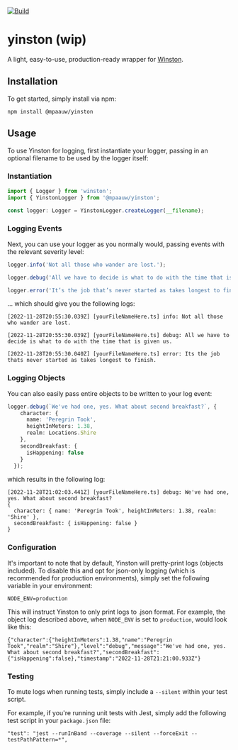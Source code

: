 [![Build](https://github.com/mpaauw/yinston/actions/workflows/build.yaml/badge.svg)](https://github.com/mpaauw/yinston/actions/workflows/build.yaml)

# yinston (wip)
A light, easy-to-use, production-ready wrapper for [Winston](https://www.npmjs.com/package/winston).

## Installation
To get started, simply install via npm:

```shell
npm install @mpaauw/yinston
```

## Usage
To use Yinston for logging, first instantiate your logger, passing in an optional filename to be used by the logger itself:

### Instantiation
```typescript
import { Logger } from 'winston';
import { YinstonLogger } from '@mpaauw/yinston';

const logger: Logger = YinstonLogger.createLogger(__filename);
```

### Logging Events
Next, you can use your logger as you normally would, passing events with the relevant severity level:

```typescript
logger.info('Not all those who wander are lost.');

logger.debug('All we have to decide is what to do with the time that is given us.');

logger.error('It’s the job that’s never started as takes longest to finish.');
```

... which should give you the following logs:

```
[2022-11-28T20:55:30.039Z] [yourFileNameHere.ts] info: Not all those who wander are lost.

[2022-11-28T20:55:30.039Z] [yourFileNameHere.ts] debug: All we have to decide is what to do with the time that is given us.

[2022-11-28T20:55:30.040Z] [yourFileNameHere.ts] error: Its the job thats never started as takes longest to finish.
```

### Logging Objects
You can also easily pass entire objects to be written to your log event:

```typescript
logger.debug(`We've had one, yes. What about second breakfast?`, {
    character: {
      name: 'Peregrin Took',
      heightInMeters: 1.38,
      realm: Locations.Shire
    },
    secondBreakfast: {
      isHappening: false
    }
  });
```

which results in the following log:

```
[2022-11-28T21:02:03.441Z] [yourFileNameHere.ts] debug: We've had one, yes. What about second breakfast?
{
  character: { name: 'Peregrin Took', heightInMeters: 1.38, realm: 'Shire' },
  secondBreakfast: { isHappening: false }
}
```

### Configuration
It's important to note that by default, Yinston will pretty-print logs (objects included). To disable this and opt for json-only logging (which is recommended for production environments), simply set the following variable in your environment:

```
NODE_ENV=production
```

This will instruct Yinston to only print logs to .json format. For example, the object log described above, when `NODE_ENV` is set to `production`, would look like this:

```
{"character":{"heightInMeters":1.38,"name":"Peregrin Took","realm":"Shire"},"level":"debug","message":"We've had one, yes. What about second breakfast?","secondBreakfast":{"isHappening":false},"timestamp":"2022-11-28T21:21:00.933Z"}
```

### Testing
To mute logs when running tests, simply include a `--silent` within your test script. 

For example, if you're running unit tests with Jest, simply add the following test script in your `package.json` file:

```
"test": "jest --runInBand --coverage --silent --forceExit --testPathPattern=*",
```
